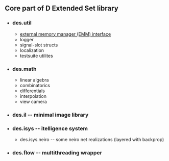 ## Core part of D Extended Set library

- ### des.util

    - [external memory manager (EMM) interface](doc/util/emm)
    - logger
    - signal-slot structs
    - localization
    - testsuite utilites

- ### des.math 

    - linear algebra
    - combinatorics
    - differentials
    - interpolation
    - view camera

- ### des.il -- minimal image library

- ### des.isys -- itelligence system

    - des.isys.neiro -- some neiro net realizations (layered with backprop)

- ### des.flow -- multithreading wrapper
